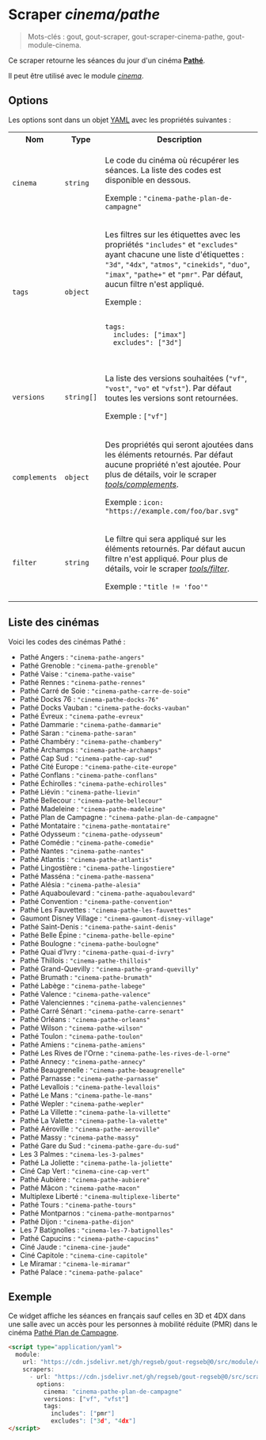 # Scraper _cinema/pathe_

> Mots-clés : gout, gout-scraper, gout-scraper-cinema-pathe, gout-module-cinema.

Ce scraper retourne les séances du jour d'un cinéma
[**Pathé**](https://www.pathe.fr/).

Il peut être utilisé avec le module [_cinema_](../../../module/cinema#readme).

## Options

Les options sont dans un objet
[YAML](https://yaml.org/ "YAML Ain't Markup Language") avec les propriétés
suivantes :

<table>
  <tr>
    <th>Nom</th>
    <th>Type</th>
    <th>Description</th>
  </tr>
  <tr>
    <td><code>cinema</code></td>
    <td><code>string</code></td>
    <td>
      <p>
        Le code du cinéma où récupérer les séances. La liste des codes est
        disponible en dessous.
      </p>
      <p>
        Exemple : <code>"cinema-pathe-plan-de-campagne"</code>
      </p>
    </td>
  </tr>
  <tr>
    <td><code>tags</code></td>
    <td><code>object</code></td>
    <td>
      <p>
        Les filtres sur les étiquettes avec les propriétés
        <code>"includes"</code> et <code>"excludes"</code> ayant chacune une
        liste d'étiquettes : <code>"3d"</code>, <code>"4dx"</code>,
        <code>"atmos"</code>, <code>"cinekids"</code>, <code>"duo"</code>,
        <code>"imax"</code>, <code>"pathe+"</code> et <code>"pmr"</code>. Par
        défaut, aucun filtre n'est appliqué.
      </p>
      <p>
        Exemple : <pre><code>
tags:
  includes: ["imax"]
  excludes": ["3d"]
        </code></pre>
      </p>
    </td>
  </tr>
  <tr>
    <td><code>versions</code></td>
    <td><code>string[]</code></td>
    <td>
      <p>
        La liste des versions souhaitées (<code>"vf"</code>,
        <code>"vost"</code>, <code>"vo"</code> et <code>"vfst"</code>).
        Par défaut toutes les versions sont retournées.
      </p>
      <p>
        Exemple : <code>["vf"]</code>
      </p>
    </td>
  </tr>
  <tr>
    <td><code>complements</code></td>
    <td><code>object</code></td>
    <td>
      <p>
        Des propriétés qui seront ajoutées dans les éléments retournés. Par
        défaut aucune propriété n'est ajoutée. Pour plus de détails, voir le
        scraper
        <a href="https://github.com/regseb/gout/tree/HEAD/src/scraper/tools/complements#readme"><em>tools/complements</em></a>.
      </p>
      <p>
        Exemple : <code>icon: "https://example.com/foo/bar.svg"</code>
      </p>
    </td>
  </tr>
  <tr>
    <td><code>filter</code></td>
    <td><code>string</code></td>
    <td>
      <p>
        Le filtre qui sera appliqué sur les éléments retournés. Par défaut aucun
        filtre n'est appliqué. Pour plus de détails, voir le scraper
        <a href="https://github.com/regseb/gout/tree/HEAD/src/scraper/tools/filter#readme"><em>tools/filter</em></a>.
      </p>
      <p>
        Exemple : <code>"title != 'foo'"</code>
      </p>
    </td>
  </tr>
</table>

## Liste des cinémas

Voici les codes des cinémas Pathé :

<!--
const response = await fetch("https://www.pathe.fr/api/cinemas?language=fr");
const json = await response.json();
console.log(json.map((c) => `- ${c.name} : \`"${c.slug}"\``).join("\n"));
-->

- Pathé Angers : `"cinema-pathe-angers"`
- Pathé Grenoble : `"cinema-pathe-grenoble"`
- Pathé Vaise : `"cinema-pathe-vaise"`
- Pathé Rennes : `"cinema-pathe-rennes"`
- Pathé Carré de Soie : `"cinema-pathe-carre-de-soie"`
- Pathé Docks 76 : `"cinema-pathe-docks-76"`
- Pathé Docks Vauban : `"cinema-pathe-docks-vauban"`
- Pathé Évreux : `"cinema-pathe-evreux"`
- Pathé Dammarie : `"cinema-pathe-dammarie"`
- Pathé Saran : `"cinema-pathe-saran"`
- Pathé Chambéry : `"cinema-pathe-chambery"`
- Pathé Archamps : `"cinema-pathe-archamps"`
- Pathé Cap Sud : `"cinema-pathe-cap-sud"`
- Pathé Cité Europe : `"cinema-pathe-cite-europe"`
- Pathé Conflans : `"cinema-pathe-conflans"`
- Pathé Échirolles : `"cinema-pathe-echirolles"`
- Pathé Liévin : `"cinema-pathe-lievin"`
- Pathé Bellecour : `"cinema-pathe-bellecour"`
- Pathé Madeleine : `"cinema-pathe-madeleine"`
- Pathé Plan de Campagne : `"cinema-pathe-plan-de-campagne"`
- Pathé Montataire : `"cinema-pathe-montataire"`
- Pathé Odysseum : `"cinema-pathe-odysseum"`
- Pathé Comédie : `"cinema-pathe-comedie"`
- Pathé Nantes : `"cinema-pathe-nantes"`
- Pathé Atlantis : `"cinema-pathe-atlantis"`
- Pathé Lingostière : `"cinema-pathe-lingostiere"`
- Pathé Masséna : `"cinema-pathe-massena"`
- Pathé Alésia : `"cinema-pathe-alesia"`
- Pathé Aquaboulevard : `"cinema-pathe-aquaboulevard"`
- Pathé Convention : `"cinema-pathe-convention"`
- Pathé Les Fauvettes : `"cinema-pathe-les-fauvettes"`
- Gaumont Disney Village : `"cinema-gaumont-disney-village"`
- Pathé Saint-Denis : `"cinema-pathe-saint-denis"`
- Pathé Belle Épine : `"cinema-pathe-belle-epine"`
- Pathé Boulogne : `"cinema-pathe-boulogne"`
- Pathé Quai d'Ivry : `"cinema-pathe-quai-d-ivry"`
- Pathé Thillois : `"cinema-pathe-thillois"`
- Pathé Grand-Quevilly : `"cinema-pathe-grand-quevilly"`
- Pathé Brumath : `"cinema-pathe-brumath"`
- Pathé Labège : `"cinema-pathe-labege"`
- Pathé Valence : `"cinema-pathe-valence"`
- Pathé Valenciennes : `"cinema-pathe-valenciennes"`
- Pathé Carré Sénart : `"cinema-pathe-carre-senart"`
- Pathé Orléans : `"cinema-pathe-orleans"`
- Pathé Wilson : `"cinema-pathe-wilson"`
- Pathé Toulon : `"cinema-pathe-toulon"`
- Pathé Amiens : `"cinema-pathe-amiens"`
- Pathé Les Rives de l'Orne : `"cinema-pathe-les-rives-de-l-orne"`
- Pathé Annecy : `"cinema-pathe-annecy"`
- Pathé Beaugrenelle : `"cinema-pathe-beaugrenelle"`
- Pathé Parnasse : `"cinema-pathe-parnasse"`
- Pathé Levallois : `"cinema-pathe-levallois"`
- Pathé Le Mans : `"cinema-pathe-le-mans"`
- Pathé Wepler : `"cinema-pathe-wepler"`
- Pathé La Villette : `"cinema-pathe-la-villette"`
- Pathé La Valette : `"cinema-pathe-la-valette"`
- Pathé Aéroville : `"cinema-pathe-aeroville"`
- Pathé Massy : `"cinema-pathe-massy"`
- Pathé Gare du Sud : `"cinema-pathe-gare-du-sud"`
- Les 3 Palmes : `"cinema-les-3-palmes"`
- Pathé La Joliette : `"cinema-pathe-la-joliette"`
- Ciné Cap Vert : `"cinema-cine-cap-vert"`
- Pathé Aubière : `"cinema-pathe-aubiere"`
- Pathé Mâcon : `"cinema-pathe-macon"`
- Multiplexe Liberté : `"cinema-multiplexe-liberte"`
- Pathé Tours : `"cinema-pathe-tours"`
- Pathé Montparnos : `"cinema-pathe-montparnos"`
- Pathé Dijon : `"cinema-pathe-dijon"`
- Les 7 Batignolles : `"cinema-les-7-batignolles"`
- Pathé Capucins : `"cinema-pathe-capucins"`
- Ciné Jaude : `"cinema-cine-jaude"`
- Ciné Capitole : `"cinema-cine-capitole"`
- Le Miramar : `"cinema-le-miramar"`
- Pathé Palace : `"cinema-pathe-palace"`

## Exemple

Ce widget affiche les séances en français sauf celles en 3D et 4DX dans une
salle avec un accès pour les personnes à mobilité réduite (PMR) dans le cinéma
[Pathé Plan de Campagne](https://www.pathe.fr/cinemas/cinema-pathe-plan-de-campagne).

```html
<script type="application/yaml">
  module:
    url: "https://cdn.jsdelivr.net/gh/regseb/gout-regseb@0/src/module/cinema/cinema.js"
    scrapers:
      - url: "https://cdn.jsdelivr.net/gh/regseb/gout-regseb@0/src/scraper/cinema/pathe/pathe.js"
        options:
          cinema: "cinema-pathe-plan-de-campagne"
          versions: ["vf", "vfst"]
          tags:
            includes": ["pmr"]
            excludes": ["3d", "4dx"]
</script>
```
